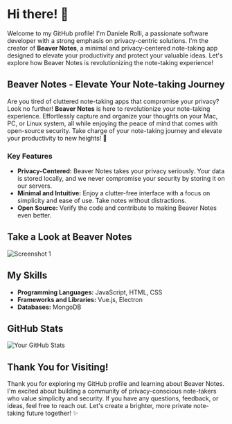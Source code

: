 <!-- Introduction -->
# Hi there! 👋

Welcome to my GitHub profile! I'm Daniele Rolli, a passionate software developer with a strong emphasis on privacy-centric solutions. I'm the creator of **Beaver Notes**, a minimal and privacy-centered note-taking app designed to elevate your productivity and protect your valuable ideas. Let's explore how Beaver Notes is revolutionizing the note-taking experience!

<!-- Beaver Notes Overview -->
## Beaver Notes - Elevate Your Note-taking Journey

Are you tired of cluttered note-taking apps that compromise your privacy? Look no further! **Beaver Notes** is here to revolutionize your note-taking experience. Effortlessly capture and organize your thoughts on your Mac, PC, or Linux system, all while enjoying the peace of mind that comes with open-source security. Take charge of your note-taking journey and elevate your productivity to new heights! 🚀

### Key Features

- **Privacy-Centered:** Beaver Notes takes your privacy seriously. Your data is stored locally, and we never compromise your security by storing it on our servers.
- **Minimal and Intuitive:** Enjoy a clutter-free interface with a focus on simplicity and ease of use. Take notes without distractions.
- **Open Source:** Verify the code and contribute to making Beaver Notes even better.

<!-- Screenshots -->
## Take a Look at Beaver Notes

![Screenshot 1](https://github.com/Daniele-rolli/beaver-website/blob/main/public/resources/systems.jpeg)

<!-- Skills -->
## My Skills

- **Programming Languages:** JavaScript, HTML, CSS
- **Frameworks and Libraries:** Vue.js, Electron
- **Databases:** MongoDB

<!-- GitHub Stats -->
## GitHub Stats

![Your GitHub Stats](https://github-readme-stats.vercel.app/api?username=Daniele-rolli&show_icons=true&hide=prs,issues&count_private=true&theme=react&hide_border=true&bg_color=fff&title_color=fbbf24&icon_color=fbbf24&text_color=fbbf24)

<!-- Thank You -->
## Thank You for Visiting!

Thank you for exploring my GitHub profile and learning about Beaver Notes. I'm excited about building a community of privacy-conscious note-takers who value simplicity and security. If you have any questions, feedback, or ideas, feel free to reach out. Let's create a brighter, more private note-taking future together! ✨
